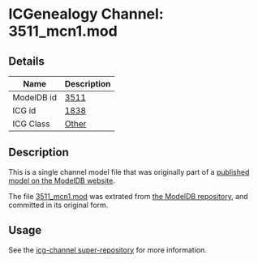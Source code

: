 # ICGenealogy Channel: 3511\_mcn1.mod

## Details

Name | Description
---- | -----------
ModelDB id | [3511](http://senselab.med.yale.edu/ModelDB/ShowModel.cshtml?model=3511)
ICG id | [1838](http://icg.neurotheory.ox.ac.uk/channels/other/1838)
ICG Class | [Other](http://icg.neurotheory.ox.ac.uk/channels/other)

## Description

This is a single channel model file that was originally part of a [published model on the ModelDB website](http://senselab.med.yale.edu/mModelDB/ShowModel.cshtml?model=3511).

The file [3511\_mcn1.mod](3511_mcn1.mod) was extrated from [the ModelDB repository](http://senselab.med.yale.edu/ModelDB/ShowModel.cshtml?model=3511), and committed in its original form.

## Usage

See the [icg-channel super-repository](https://github.com/icgenealogy/icg-channels) for more information.